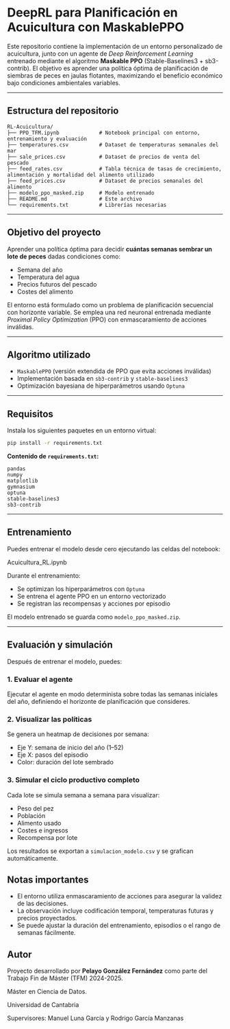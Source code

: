 # DeepRL para Planificación en Acuicultura con MaskablePPO

Este repositorio contiene la implementación de un entorno personalizado de acuicultura, junto con un agente de *Deep Reinforcement Learning* entrenado mediante el algoritmo **Maskable PPO** (Stable-Baselines3 + sb3-contrib). El objetivo es aprender una política óptima de planificación de siembras de peces en jaulas flotantes, maximizando el beneficio económico bajo condiciones ambientales variables.

---

## Estructura del repositorio

```
RL-Acuicultura/
├── PPO_TFM.ipynb             # Notebook principal con entorno, entrenamiento y evaluación
├── temperatures.csv          # Dataset de temperaturas semanales del mar
├── sale_prices.csv           # Dataset de precios de venta del pescado 
├── feed_rates.csv            # Tabla técnica de tasas de crecimiento, alimentación y mortalidad del alimento utilizado
├── feed_prices.csv           # Dataset de precios semanales del alimento
├── modelo_ppo_masked.zip     # Modelo entrenado  
├── README.md                 # Este archivo
└── requirements.txt          # Librerías necesarias
```

---

## Objetivo del proyecto

Aprender una política óptima para decidir **cuántas semanas sembrar un lote de peces** dadas condiciones como:

- Semana del año
- Temperatura del agua
- Precios futuros del pescado
- Costes del alimento

El entorno está formulado como un problema de planificación secuencial con horizonte variable. Se emplea una red neuronal entrenada mediante *Proximal Policy Optimization* (PPO) con enmascaramiento de acciones inválidas.

---

## Algoritmo utilizado

- `MaskablePPO` (versión extendida de PPO que evita acciones inválidas)
- Implementación basada en `sb3-contrib` y `stable-baselines3`
- Optimización bayesiana de hiperparámetros usando `Optuna`

---

## Requisitos

Instala los siguientes paquetes en un entorno virtual:

```bash
pip install -r requirements.txt
```

**Contenido de `requirements.txt`:**

```
pandas
numpy
matplotlib
gymnasium
optuna
stable-baselines3
sb3-contrib
```

---

## Entrenamiento

Puedes entrenar el modelo desde cero ejecutando las celdas del notebook:

Acuicultura_RL.ipynb

Durante el entrenamiento:
- Se optimizan los hiperparámetros con `Optuna`
- Se entrena el agente PPO en un entorno vectorizado
- Se registran las recompensas y acciones por episodio

El modelo entrenado se guarda como `modelo_ppo_masked.zip`.

---

## Evaluación y simulación

Después de entrenar el modelo, puedes:

### 1. **Evaluar el agente**
Ejecutar el agente en modo determinista sobre todas las semanas iniciales del año, definiendo el horizonte de planificación que consideres.

### 2. **Visualizar las políticas**
Se genera un heatmap de decisiones por semana:

- Eje Y: semana de inicio del año (1–52)
- Eje X: pasos del episodio
- Color: duración del lote sembrado

### 3. **Simular el ciclo productivo completo**
Cada lote se simula semana a semana para visualizar:

- Peso del pez
- Población
- Alimento usado
- Costes e ingresos
- Recompensa por lote

Los resultados se exportan a `simulacion_modelo.csv` y se grafican automáticamente.

## Notas importantes

- El entorno utiliza enmascaramiento de acciones para asegurar la validez de las decisiones.
- La observación incluye codificación temporal, temperaturas futuras y precios proyectados.
- Se puede ajustar la duración del entrenamiento, episodios o el rango de semanas fácilmente.

## Autor

Proyecto desarrollado por **Pelayo González Fernández** como parte del Trabajo Fin de Máster (TFM) 2024-2025.

Máster en Ciencia de Datos.

Universidad de Cantabria

Supervisores: Manuel Luna García y Rodrigo García Manzanas 
